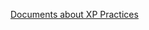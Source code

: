 <!--bl
(filemeta
    (title "Back To Other Documents"))
/bl-->

[Documents about XP Practices](README.md)